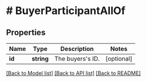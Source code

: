# # BuyerParticipantAllOf

## Properties

Name | Type | Description | Notes
------------ | ------------- | ------------- | -------------
**id** | **string** | The buyers&#39;s ID. | [optional]

[[Back to Model list]](../../README.md#models) [[Back to API list]](../../README.md#endpoints) [[Back to README]](../../README.md)
